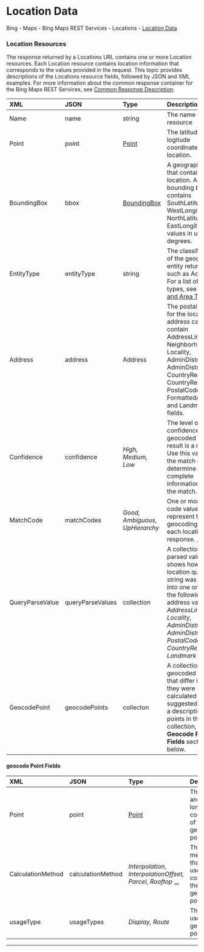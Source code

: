 Location Data
==========================
Bing - Maps - Bing Maps REST Services - Locations - [Location Data][Location Data]

### Location Resources
The response returned by a Locations URL contains one or more Location resources. Each Location resource contains location information that corresponds to the values provided in the request. This topic provides descriptions of the Locations resource fields, followed by JSON and XML examples.
For more information about the common response container for the Bing Maps REST Services, see [Common Response Description](https://msdn.microsoft.com/en-us/library/ff701707.aspx).

|**XML**|**JSON**|**Type**|**Description**|
|:--|:--|:--|:--|
|Name|name|string|The name of the resource|
|Point|point|[Point][Location and Area Types]|The latitude and logitude coordinates of the location.|
|BoundingBox|bbox|[BoundingBox][Location and Area Types]|A geographic area that contains the location. A bounding box contains SouthLatitude, WestLongitude, NorthLatitude, and EastLongitude values in units of degrees.|
|EntityType|entityType|string|The classification of the geographic entity returned, such as Address. For a list of entity types, see [Location and Area Types][Location and Area Types].|
|Address|address|Address|The postal address for the location. An address can contain AddressLine, Neighborhood, Locality, AdminDistrict, AdminDistrict2, CountryRegion, CountryRegionIso2, PostalCode, FormattedAddress, and Landmark fields.|
|Confidence|confidence|*High, Medium, Low*|The level of confidence that the geocoded location result is a match. Use this value with the match code to determine for more complete information about the match. [...][Location Data]|
|MatchCode|matchCodes|*Good, Ambiguous, UpHierarchy*|One or more match code values that represent the geocoding level for each location in the response. [...][Location Data]|
|QueryParseValue|queryParseValues|collection|A collection of parsed values that shows how a location query string was parsed into one or more of the following address values.  *AddressLine, Locality, AdminDistrcit, AdminDistrict2, PostalCode, CountryRegion, Landmark*|
|GeocodePoint|geocodePoints|collecton|A collection of geocoded points that differ in how they were calculated and their suggested use. For a description of the points in this collection, see the **Geocode Point Fields** section below.|

#### geocode Point Fields
|**XML**|**JSON**|**Type**|**Description**|
|:--|:--|:--|:--|
|Point|point|[Point][Location and Area Types]|The latitude and longitude coordinates of the geocode point.|
|CalculationMethod|calculationMethod|*Interpolation, InterpolationOffset, Parcel, Rooftop* [...][Location Data]|The method that was used to compute the geocode point.|
|usageType|usageTypes|*Display, Route*|The best use for the geocode point. [...][Location Data]|


---
[Reference]: 참고
[Location and Area Types]: https://msdn.microsoft.com/en-us/library/ff701726.aspx "Location and Area Types"
[Find a Location by Address]: https://msdn.microsoft.com/en-us/library/ff701714.aspx "Reference Page: Find a Location by Address"
[Find a Location by Point]: https://msdn.microsoft.com/en-us/library/ff701710.aspx "Reference Page: Find a Location by Point"
[Find a Location by Query]: https://msdn.microsoft.com/en-us/library/ff701711.aspx "Reference Page: Find a Location by Query"
[Location Data]: https://msdn.microsoft.com/en-us/library/ff701725.aspx "Reference Page: Location Data"